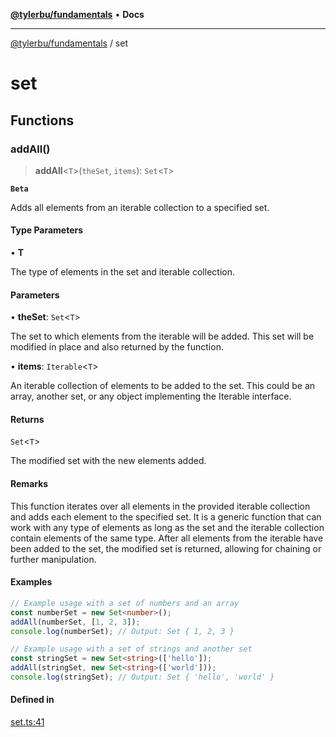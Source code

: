 [**@tylerbu/fundamentals**](README.md) • **Docs**

***

[@tylerbu/fundamentals](README.md) / set

# set

## Functions

### addAll()

> **addAll**\<`T`\>(`theSet`, `items`): `Set`\<`T`\>

**`Beta`**

Adds all elements from an iterable collection to a specified set.

#### Type Parameters

• **T**

The type of elements in the set and iterable collection.

#### Parameters

• **theSet**: `Set`\<`T`\>

The set to which elements from the iterable will be added. This set
                will be modified in place and also returned by the function.

• **items**: `Iterable`\<`T`\>

An iterable collection of elements to be added to the set. This could
               be an array, another set, or any object implementing the Iterable
               interface.

#### Returns

`Set`\<`T`\>

The modified set with the new elements added.

#### Remarks

This function iterates over all elements in the provided iterable collection
and adds each element to the specified set. It is a generic function that can
work with any type of elements as long as the set and the iterable collection
contain elements of the same type. After all elements from the iterable have
been added to the set, the modified set is returned, allowing for chaining or
further manipulation.

#### Examples

```ts
// Example usage with a set of numbers and an array
const numberSet = new Set<number>();
addAll(numberSet, [1, 2, 3]);
console.log(numberSet); // Output: Set { 1, 2, 3 }
```

```ts
// Example usage with a set of strings and another set
const stringSet = new Set<string>(['hello']);
addAll(stringSet, new Set<string>(['world']));
console.log(stringSet); // Output: Set { 'hello', 'world' }
```

#### Defined in

[set.ts:41](https://github.com/tylerbutler/tools-monorepo/blob/a3b16518e62e0859db66a1b21e16b028032454a8/packages/fundamentals/src/set.ts#L41)
